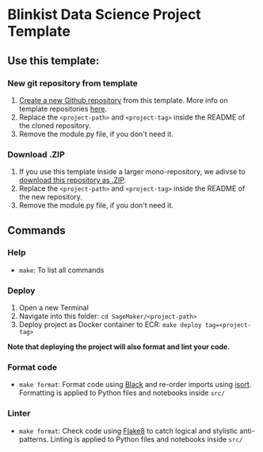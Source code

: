 # Blinkist Data Science Project Template
## Use this template:
### New git repository from template
1. [Create a new Github repository](https://github.com/blinkist/blinkist-sagemaker-template/generate) from this template. More info on template repositories [here](https://docs.github.com/en/free-pro-team@latest/github/creating-cloning-and-archiving-repositories/creating-a-repository-from-a-template).
2. Replace the `<project-path>` and `<project-tag>` inside the README of the cloned repository.
3. Remove the module.py file, if you don't need it.

### Download .ZIP
1. If you use this template inside a larger mono-repository, we adivse to [download this repository as .ZIP](https://github.com/blinkist/blinkist-sagemaker-template/archive/main.zip).
2. Replace the `<project-path>` and `<project-tag>` inside the README of the new repository.
3. Remove the module.py file, if you don't need it.

## Commands
### Help
* `make`: To list all commands

### Deploy
1. Open a new Terminal
2. Navigate into this folder: `cd SageMaker/<project-path>`
3. Deploy project as Docker container to ECR: `make deploy tag=<project-tag>`

**Note that deploying the project will also format and lint your code.**

### Format code
* `make format`: Format code using [Black](https://github.com/psf/black) and re-order imports using [isort](https://pycqa.github.io/isort/). Formatting is applied to Python files and notebooks inside `src/`

### Linter
* `make format`: Check code using [Flake8](https://github.com/PyCQA/flake8) to catch logical and stylistic anti-patterns. Linting is applied to Python files and notebooks inside `src/`

